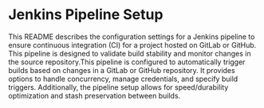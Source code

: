 # Jenkins Pipeline Setup

This README describes the configuration settings for a Jenkins pipeline to ensure continuous integration (CI) for a project hosted on GitLab or GitHub. This pipeline is designed to validate build stability and monitor changes in the source repository.This pipeline is configured to automatically trigger builds based on changes in a GitLab or GitHub repository. It provides options to handle concurrency, manage credentials, and specify build triggers. Additionally, the pipeline setup allows for speed/durability optimization and stash preservation between builds.
